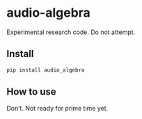 audio-algebra
================

<!-- WARNING: THIS FILE WAS AUTOGENERATED! DO NOT EDIT! -->

Experimental research code. Do not attempt.

## Install

``` sh
pip install audio_algebra
```

## How to use

Don’t. Not ready for prime time yet.
